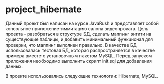 # project_hibernate
Данный проект был написан на курсе JavaRush и представляет собой консольное приложение-иммитацию салона видеопроката. Цель проекта - разобраться в структуре БД, сделать маппинг энтити на существующие таблицы, и добавить минимальный функционал для проверки, что маппинг выполнен правильно.
В качестве БД использовалась тестовая БД, которая распространяется в качестве примера вместе с установочным пакетом MySQL.
Перед запуском приложения необходимо выполнить скрипт init.sql для добавления данных.

В проекте использовались следующие технологии: Hibernate, MySQL.


